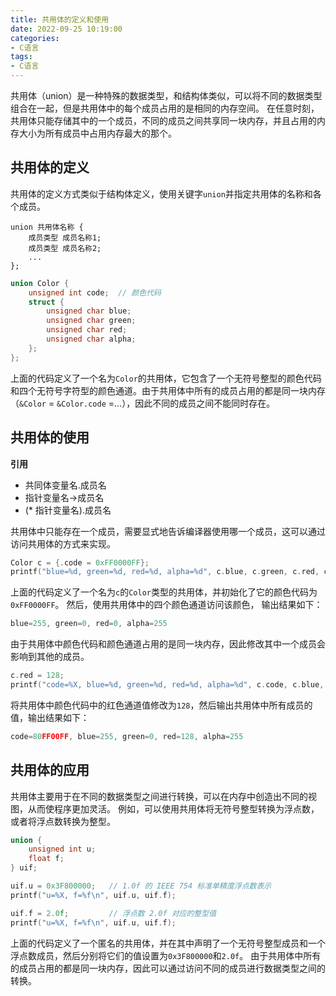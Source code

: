 ```yaml
---
title: 共用体的定义和使用
date: 2022-09-25 10:19:00
categories:
- C语言
tags:
- C语言
---
```


共用体（union）是一种特殊的数据类型，和结构体类似，可以将不同的数据类型组合在一起，但是共用体中的每个成员占用的是相同的内存空间。
在任意时刻，共用体只能存储其中的一个成员，不同的成员之间共享同一块内存，并且占用的内存大小为所有成员中占用内存最大的那个。

## 共用体的定义

共用体的定义方式类似于结构体定义，使用关键字`union`并指定共用体的名称和各个成员。

```text
union 共用体名称 {
    成员类型 成员名称1;
    成员类型 成员名称2;
    ...
};
```

```c
union Color {
    unsigned int code;  // 颜色代码
    struct {
        unsigned char blue;
        unsigned char green;
        unsigned char red;
        unsigned char alpha;
    };
};
```

上面的代码定义了一个名为`Color`的共用体，它包含了一个无符号整型的颜色代码和四个无符号字符型的颜色通道。由于共用体中所有的成员占用的都是同一块内存（`&Color` = `&Color.code` =...），因此不同的成员之间不能同时存在。

## 共用体的使用

**引用**

- 共同体变量名.成员名
- 指针变量名->成员名
- (* 指针变量名).成员名

共用体中只能存在一个成员，需要显式地告诉编译器使用哪一个成员，这可以通过访问共用体的方式来实现。

```c
Color c = {.code = 0xFF0000FF};
printf("blue=%d, green=%d, red=%d, alpha=%d", c.blue, c.green, c.red, c.alpha);
```

上面的代码定义了一个名为`c`的`Color`类型的共用体，并初始化了它的颜色代码为`0xFF0000FF`。
然后，使用共用体中的四个颜色通道访问该颜色，
输出结果如下：

```c
blue=255, green=0, red=0, alpha=255
```

由于共用体中颜色代码和颜色通道占用的是同一块内存，因此修改其中一个成员会影响到其他的成员。

```c
c.red = 128;
printf("code=%X, blue=%d, green=%d, red=%d, alpha=%d", c.code, c.blue, c.green, c.red, c.alpha);
```

将共用体中颜色代码中的红色通道值修改为`128`，然后输出共用体中所有成员的值，输出结果如下：

```c
code=80FF00FF, blue=255, green=0, red=128, alpha=255
```

## 共用体的应用

共用体主要用于在不同的数据类型之间进行转换，可以在内存中创造出不同的视图，从而使程序更加灵活。
例如，可以使用共用体将无符号整型转换为浮点数，或者将浮点数转换为整型。

```c
union {
    unsigned int u;
    float f;
} uif;

uif.u = 0x3F800000;   // 1.0f 的 IEEE 754 标准单精度浮点数表示
printf("u=%X, f=%f\n", uif.u, uif.f);

uif.f = 2.0f;         // 浮点数 2.0f 对应的整型值
printf("u=%X, f=%f\n", uif.u, uif.f);
```

上面的代码定义了一个匿名的共用体，并在其中声明了一个无符号整型成员和一个浮点数成员，然后分别将它们的值设置为`0x3F800000`和`2.0f`。
由于共用体中所有的成员占用的都是同一块内存，因此可以通过访问不同的成员进行数据类型之间的转换。